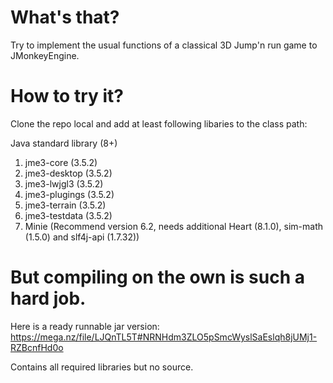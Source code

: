# What's that?
Try to implement the usual functions of a classical 3D Jump'n run game to JMonkeyEngine.

# How to try it?
Clone the repo local and add at least following libaries to the class path:

Java standard library (8+)
1) jme3-core (3.5.2)
1) jme3-desktop (3.5.2)
1) jme3-lwjgl3 (3.5.2)
1) jme3-plugings (3.5.2)
1) jme3-terrain (3.5.2)
1) jme3-testdata (3.5.2)
1) Minie (Recommend version 6.2, needs additional Heart (8.1.0), sim-math (1.5.0) and slf4j-api (1.7.32))

# But compiling on the own is such a hard job.
Here is a ready runnable jar version: https://mega.nz/file/LJQnTL5T#NRNHdm3ZLO5pSmcWyslSaEslqh8jUMj1-RZBcnfHd0o

Contains all required libraries but no source.
